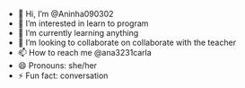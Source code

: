 - 👋 Hi, I’m @Aninha090302
- 👀 I’m interested in learn to program 
- 🌱 I’m currently learning anything
- 💞️ I’m looking to collaborate on collaborate with the teacher 
- 📫 How to reach me @ana3231carla
- 😄 Pronouns: she/her
- ⚡ Fun fact: conversation  

<!---
Aninha090302/Aninha090302 is a ✨ special ✨ repository because its `README.md` (this file) appears on your GitHub profile.
You can click the Preview link to take a look at your changes.
--->
